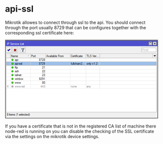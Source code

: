 # api-ssl

Mikrotik allowes to connect through ssl to the api.
You should connect through the port usually 8729
that can be configures together with the corresponding
ssl certificate here:

![IP Service List](mikrotik-api-config.png)

If you have a certificate that is not in the registered
CA list of machine there node-red is running on you can
disable the checking of the SSL certificate via the
settings on the mikrotik device settings.
